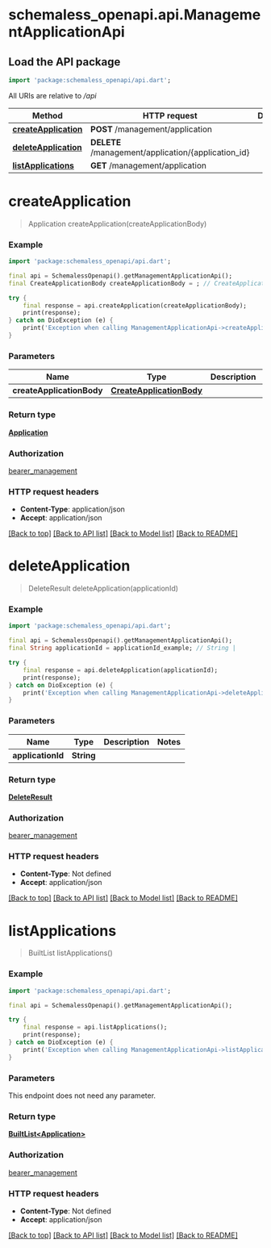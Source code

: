 # schemaless_openapi.api.ManagementApplicationApi

## Load the API package
```dart
import 'package:schemaless_openapi/api.dart';
```

All URIs are relative to */api*

Method | HTTP request | Description
------------- | ------------- | -------------
[**createApplication**](ManagementApplicationApi.md#createapplication) | **POST** /management/application | 
[**deleteApplication**](ManagementApplicationApi.md#deleteapplication) | **DELETE** /management/application/{application_id} | 
[**listApplications**](ManagementApplicationApi.md#listapplications) | **GET** /management/application | 


# **createApplication**
> Application createApplication(createApplicationBody)



### Example
```dart
import 'package:schemaless_openapi/api.dart';

final api = SchemalessOpenapi().getManagementApplicationApi();
final CreateApplicationBody createApplicationBody = ; // CreateApplicationBody | 

try {
    final response = api.createApplication(createApplicationBody);
    print(response);
} catch on DioException (e) {
    print('Exception when calling ManagementApplicationApi->createApplication: $e\n');
}
```

### Parameters

Name | Type | Description  | Notes
------------- | ------------- | ------------- | -------------
 **createApplicationBody** | [**CreateApplicationBody**](CreateApplicationBody.md)|  | 

### Return type

[**Application**](Application.md)

### Authorization

[bearer_management](../README.md#bearer_management)

### HTTP request headers

 - **Content-Type**: application/json
 - **Accept**: application/json

[[Back to top]](#) [[Back to API list]](../README.md#documentation-for-api-endpoints) [[Back to Model list]](../README.md#documentation-for-models) [[Back to README]](../README.md)

# **deleteApplication**
> DeleteResult deleteApplication(applicationId)



### Example
```dart
import 'package:schemaless_openapi/api.dart';

final api = SchemalessOpenapi().getManagementApplicationApi();
final String applicationId = applicationId_example; // String | 

try {
    final response = api.deleteApplication(applicationId);
    print(response);
} catch on DioException (e) {
    print('Exception when calling ManagementApplicationApi->deleteApplication: $e\n');
}
```

### Parameters

Name | Type | Description  | Notes
------------- | ------------- | ------------- | -------------
 **applicationId** | **String**|  | 

### Return type

[**DeleteResult**](DeleteResult.md)

### Authorization

[bearer_management](../README.md#bearer_management)

### HTTP request headers

 - **Content-Type**: Not defined
 - **Accept**: application/json

[[Back to top]](#) [[Back to API list]](../README.md#documentation-for-api-endpoints) [[Back to Model list]](../README.md#documentation-for-models) [[Back to README]](../README.md)

# **listApplications**
> BuiltList<Application> listApplications()



### Example
```dart
import 'package:schemaless_openapi/api.dart';

final api = SchemalessOpenapi().getManagementApplicationApi();

try {
    final response = api.listApplications();
    print(response);
} catch on DioException (e) {
    print('Exception when calling ManagementApplicationApi->listApplications: $e\n');
}
```

### Parameters
This endpoint does not need any parameter.

### Return type

[**BuiltList&lt;Application&gt;**](Application.md)

### Authorization

[bearer_management](../README.md#bearer_management)

### HTTP request headers

 - **Content-Type**: Not defined
 - **Accept**: application/json

[[Back to top]](#) [[Back to API list]](../README.md#documentation-for-api-endpoints) [[Back to Model list]](../README.md#documentation-for-models) [[Back to README]](../README.md)

